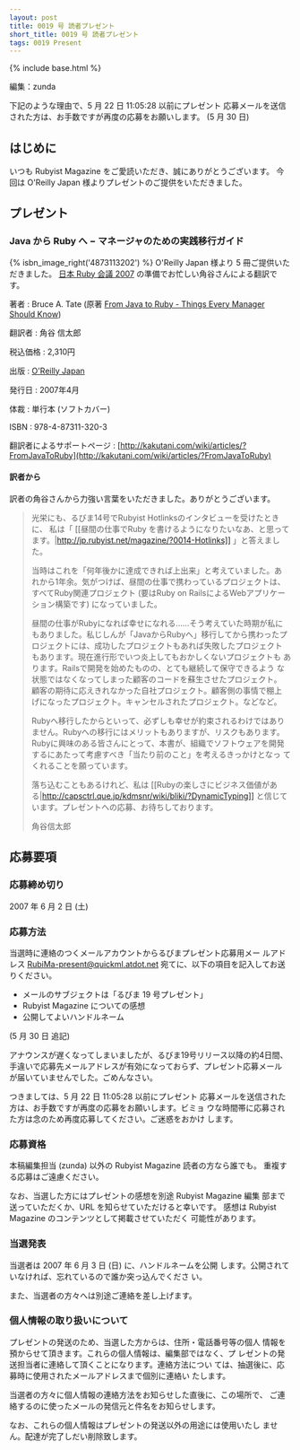```yaml
---
layout: post
title: 0019 号 読者プレゼント
short_title: 0019 号 読者プレゼント
tags: 0019 Present
---
```

{% include base.html %}


編集：zunda

下記のような理由で、5 月 22 日 11:05:28 以前にプレゼント
応募メールを送信された方は、お手数ですが再度の応募をお願いします。
(5 月 30 日)

## はじめに

いつも Rubyist Magazine をご愛読いただき、誠にありがとうございます。
今回は O'Reilly Japan 様よりプレゼントのご提供をいただきました。

## プレゼント

### Java から Ruby へ − マネージャのための実践移行ガイド

{% isbn_image_right('4873113202') %}
O'Reilly Japan 様より 5 冊ご提供いただきました。
[日本 Ruby 会議 2007](http://jp.rubyist.net/RubyKaigi2007/)
の準備でお忙しい角谷さんによる翻訳です。

著者
: Bruce A. Tate (原著 [From Java to Ruby - Things Every Manager Should Know](http://www.oreilly.com/catalog/0976694093/))

翻訳者
: 角谷 信太郎

税込価格
: 2,310円

出版
: [O'Reilly Japan](http://www.oreilly.co.jp/books/9784873113203/)

発行日
: 2007年4月

体裁
: 単行本 (ソフトカバー)

ISBN
: 978-4-87311-320-3

翻訳者によるサポートページ
: [http://kakutani.com/wiki/articles/?FromJavaToRuby](http://kakutani.com/wiki/articles/?FromJavaToRuby)

#### 訳者から

訳者の角谷さんから力強い言葉をいただきました。ありがとうございます。

> 光栄にも、るびま14号でRubyist Hotlinksのインタビューを受けたときに、
> 私は「
> [[昼間の仕事でRuby を書けるようになりたいなあ、と思ってます。|http://jp.rubyist.net/magazine/?0014-Hotlinks]]
> 」と答えました。
> 
> 当時はこれを「何年後かに達成できれば上出来」と考えていました。あ
> れから1年余。気がつけば、昼間の仕事で携わっているプロジェクトは、
> すべてRuby関連プロジェクト
> (要はRuby on RailsによるWebアプリケーション構築です)
> になっていました。
> 
> 昼間の仕事がRubyになれば幸せになれる……そう考えていた時期が私に
> もありました。私じしんが「JavaからRubyへ」移行してから携わったプ
> ロジェクトには、成功したプロジェクトもあれば失敗したプロジェクト
> もあります。現在進行形でいつ炎上してもおかしくないプロジェクトも
> あります。Railsで開発を始めたものの、とても継続して保守できるよう
> な状態ではなくなってしまった顧客のコードを蘇生させたプロジェクト。
> 顧客の期待に応えきれなかった自社プロジェクト。顧客側の事情で棚上
> げになったプロジェクト。キャンセルされたプロジェクト。などなど。
> 
> Rubyへ移行したからといって、必ずしも幸せが約束されるわけではあり
> ません。Rubyへの移行にはメリットもありますが、リスクもあります。
> Rubyに興味のある皆さんにとって、本書が、組織でソフトウェアを開発
> するにあたって考慮すべき「当たり前のこと」を考えるきっかけとなっ
> てくれることを願っています。
> 
> 落ち込むこともあるけれど、私は
> [[Rubyの楽しさにビジネス価値がある|http://capsctrl.que.jp/kdmsnr/wiki/bliki/?DynamicTyping]]
> と信じています。プレゼントへの応募、お待ちしております。
> 
> 角谷信太郎


## 応募要項

### 応募締め切り

2007 年 6 月 2 日 (土)

### 応募方法

当選時に連絡のつくメールアカウントからるびまプレゼント応募用メー
ルアドレス RubiMa-present@quickml.atdot.net 
宛てに、以下の項目を記入してお送りください。

* メールのサブジェクトは「るびま 19 号プレゼント」
* Rubyist Magazine についての感想
* 公開してよいハンドルネーム


(5 月 30 日 追記)

アナウンスが遅くなってしまいましたが、るびま19号リリース以降の約4日間、
手違いで応募先メールアドレスが有効になっておらず、プレゼント応募メール
が届いていませんでした。ごめんなさい。

つきましては、5 月 22 日 11:05:28 以前にプレゼント
応募メールを送信された方は、お手数ですが再度の応募をお願いします。ビミョ
ウな時間帯に応募された方は念のため再度応募してください。ご迷惑をおかけ
します。

### 応募資格

本稿編集担当 (zunda) 以外の Rubyist Magazine 読者の方なら誰でも。
重複する応募はご遠慮ください。

なお、当選した方にはプレゼントの感想を別途 Rubyist Magazine 編集
部まで送っていただくか、URL を知らせていただけると幸いです。
感想は Rubyist Magazine のコンテンツとして掲載させていただく
可能性があります。

### 当選発表

当選者は 2007 年 6 月 3 日 (日) に、ハンドルネームを公開
します。公開されていなければ、忘れているので誰か突っ込んでくださ
い。

また、当選者の方々へは別途ご連絡を差し上げます。

### 個人情報の取り扱いについて

プレゼントの発送のため、当選した方からは、住所・電話番号等の個人
情報を預からせて頂きます。これらの個人情報は、編集部ではなく、プ
レゼントの発送担当者に連絡して頂くことになります。連絡方法につい
ては、抽選後に、応募時に使用されたメールアドレスまで個別に連絡い
たします。

当選者の方々に個人情報の連絡方法をお知らせした直後に、この場所で、
ご連絡するのに使ったメールの発信元と件名をお知らせします。

なお、これらの個人情報はプレゼントの発送以外の用途には使用いたし
ません。配達が完了しだい削除致します。


